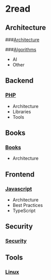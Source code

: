 # 2read

## Architecture


###[Architecture](architecture/ARCHITECTURE.md#Architecture)

###[Algorithms](architecture/ARCHITECTURE.md#Algorithms)
* AI
* Other


## Backend

### [PHP](backend/PHP.md)

* Architecture
* Libraries
* Tools


## Books

### [Books](book/BOOK.md)

* Architecture



## Frontend

### [Javascript](frontend/JS.md)

* Architecture
* Best Practices
* TypeScript


## Security

### [Security](security/SECURITY.md)


## Tools

### [Linux](tools/LINUX.md)